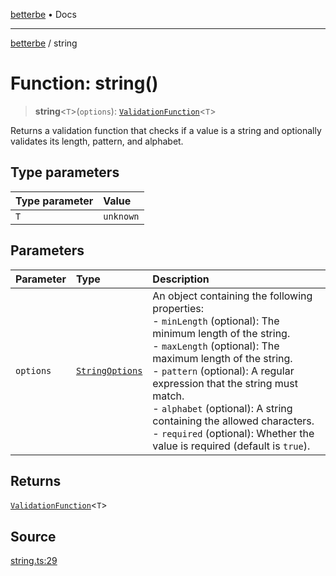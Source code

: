 [betterbe](../README.md) • Docs

---

[betterbe](../README.md) / string

# Function: string()

> **string**\<`T`\>(`options`): [`ValidationFunction`](../type-aliases/ValidationFunction.md)\<`T`\>

Returns a validation function that checks if a value is a string and
optionally validates its length, pattern, and alphabet.

## Type parameters

| Type parameter | Value     |
| :------------- | :-------- |
| `T`            | `unknown` |

## Parameters

| Parameter | Type                                              | Description                                                                                                                                                                                                                                                                                                                                                                                                               |
| :-------- | :------------------------------------------------ | :------------------------------------------------------------------------------------------------------------------------------------------------------------------------------------------------------------------------------------------------------------------------------------------------------------------------------------------------------------------------------------------------------------------------ |
| `options` | [`StringOptions`](../interfaces/StringOptions.md) | An object containing the following properties:<br />- `minLength` (optional): The minimum length of the string.<br />- `maxLength` (optional): The maximum length of the string.<br />- `pattern` (optional): A regular expression that the string must match.<br />- `alphabet` (optional): A string containing the allowed characters.<br />- `required` (optional): Whether the value is required (default is `true`). |

## Returns

[`ValidationFunction`](../type-aliases/ValidationFunction.md)\<`T`\>

## Source

[string.ts:29](https://github.com/ericvera/betterbe/blob/main/src/string.ts#L29)
